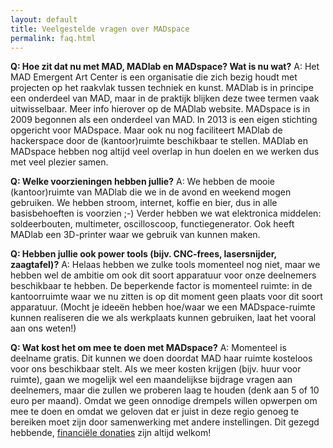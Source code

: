 ```yaml
---
layout: default
title: Veelgestelde vragen over MADspace
permalink: faq.html
---
```


**Q: Hoe zit dat nu met MAD, MADlab en MADspace? Wat is nu wat?**
A: Het MAD Emergent Art Center is een organisatie die zich bezig houdt met
projecten op het raakvlak tussen techniek en kunst. MADlab is in principe een
onderdeel van MAD, maar in de praktijk blijken deze twee termen vaak
uitwisselbaar. Meer info hierover op de MADlab website. MADspace is in 2009
begonnen als een onderdeel van MAD. In 2013 is een eigen stichting opgericht
voor MADspace. Maar ook nu nog faciliteert MADlab de hackerspace door de
(kantoor)ruimte beschikbaar te stellen. MADlab en MADspace hebben nog altijd
veel overlap in hun doelen en we werken dus met veel plezier samen.

**Q: Welke voorzieningen hebben jullie?**
A: We hebben de mooie (kantoor)ruimte van MADlab die we in de avond en weekend
mogen gebruiken. We hebben stroom, internet, koffie en bier, dus in alle
basisbehoeften is voorzien ;-) Verder hebben we wat elektronica middelen:
soldeerbouten, multimeter, oscilloscoop, functiegenerator. Ook heeft MADlab
een 3D-printer waar we gebruik van kunnen maken.

**Q: Hebben jullie ook power tools (bijv. CNC-frees, lasersnijder,
zaagtafel)?**
A: Helaas hebben we zulke tools momenteel nog niet, maar we hebben wel de
ambitie om ook dit soort apparatuur voor onze deelnemers beschikbaar te
hebben. De beperkende factor is momenteel ruimte: in de kantoorruimte waar we
nu zitten is op dit moment geen plaats voor dit soort apparatuur. (Mocht je
ideeën hebben hoe/waar we een MADspace-ruimte kunnen realiseren die we als
werkplaats kunnen gebruiken, laat het vooral aan ons weten!)

**Q: Wat kost het om mee te doen met MADspace?**
A: Momenteel is deelname gratis. Dit kunnen we doen doordat MAD haar ruimte
kosteloos voor ons beschikbaar stelt. Als we meer kosten krijgen (bijv. huur
voor ruimte), gaan we mogelijk wel een maandelijkse bijdrage vragen aan
deelnemers, maar die zullen we proberen laag te houden (denk aan 5 of 10 euro
per maand). Omdat we geen onnodige drempels willen opwerpen om mee te doen en
omdat we geloven dat er juist in deze regio genoeg te bereiken moet zijn door
samenwerking met andere instellingen. Dit gezegd hebbende, [financiële donaties](http://madspace.github.io/over#donaties)
zijn altijd welkom!

